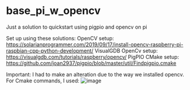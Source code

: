 # base_pi_w_opencv
Just a solution to quickstart using pigpio and opencv on pi

Set up using these solutions:
OpenCV setup: https://solarianprogrammer.com/2019/09/17/install-opencv-raspberry-pi-raspbian-cpp-python-development/
VisualGDB OpenCv setup: https://visualgdb.com/tutorials/raspberry/opencv/
PigPIO CMake setup: https://github.com/joan2937/pigpio/blob/master/util/Findpigpio.cmake

Important:
I had to make an alteration due to the way we installed opencv.
For Cmake commands, I used: 
![image](https://user-images.githubusercontent.com/70033294/209258950-d6bd353a-7bfa-44ef-8c9f-3a038009f82e.png)

